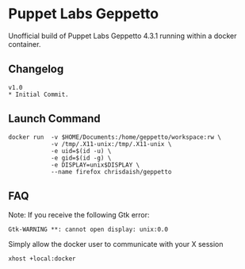 Puppet Labs Geppetto
====================

Unofficial build of Puppet Labs Geppetto 4.3.1 running within a docker container.

Changelog
---------
```
v1.0
* Initial Commit.
```

Launch Command
---------------
```
docker run  -v $HOME/Documents:/home/geppetto/workspace:rw \
            -v /tmp/.X11-unix:/tmp/.X11-unix \
            -e uid=$(id -u) \
            -e gid=$(id -g) \
            -e DISPLAY=unix$DISPLAY \
            --name firefox chrisdaish/geppetto
```

FAQ
---
Note: If you receive the following Gtk error:

```
Gtk-WARNING **: cannot open display: unix:0.0
```
Simply allow the docker user to communicate with your X session

```
xhost +local:docker
``` 
